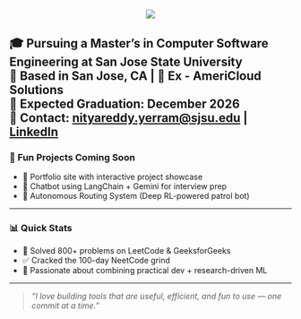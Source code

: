 <h1 align="center">
  <img src="https://readme-typing-svg.herokuapp.com?font=Righteous&size=35&center=true&vCenter=true&width=500&height=70&duration=4000&lines=Hi+There!+👋+I'm+Nitya+Reddy" />
</h1>

🎓 Pursuing a Master’s in Computer Software Engineering at San Jose State University  
📍 Based in San Jose, CA | 💼 Ex - AmeriCloud Solutions  
📅 Expected Graduation: December 2026  
📧 Contact: nityareddy.yerram@sjsu.edu | [LinkedIn](https://www.linkedin.com/in/nitya-reddy-yerram-a90a36222)
---

### 📌 Fun Projects Coming Soon

- 🚀 Portfolio site with interactive project showcase  
- 💬 Chatbot using LangChain + Gemini for interview prep  
- 🤖 Autonomous Routing System (Deep RL-powered patrol bot)  

---

### 📊 Quick Stats

- 🧠 Solved 800+ problems on LeetCode & GeeksforGeeks  
- ✅ Cracked the 100-day NeetCode grind  
- 🧪 Passionate about combining practical dev + research-driven ML  

---


> _“I love building tools that are useful, efficient, and fun to use — one commit at a time.”_
